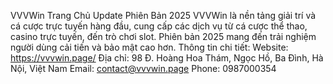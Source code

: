VVVWin Trang Chủ Update Phiên Bản 2025
VVVWin là nền tảng giải trí và cá cược trực tuyến hàng đầu, cung cấp các dịch vụ từ cá cược thể thao, casino trực tuyến, đến trò chơi slot. Phiên bản 2025 mang đến trải nghiệm người dùng cải tiến và bảo mật cao hơn.
Thông tin chi tiết:
Website: https://vvvwin.page/
Địa chỉ: 98 Đ. Hoàng Hoa Thám, Ngọc Hồ, Ba Đình, Hà Nội, Việt Nam
Email: contact@vvvwin.page
Phone: 0987000354